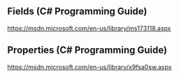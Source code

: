 ## Fields (C# Programming Guide)

https://msdn.microsoft.com/en-us/library/ms173118.aspx

## Properties (C# Programming Guide)

https://msdn.microsoft.com/en-us/library/x9fsa0sw.aspx











